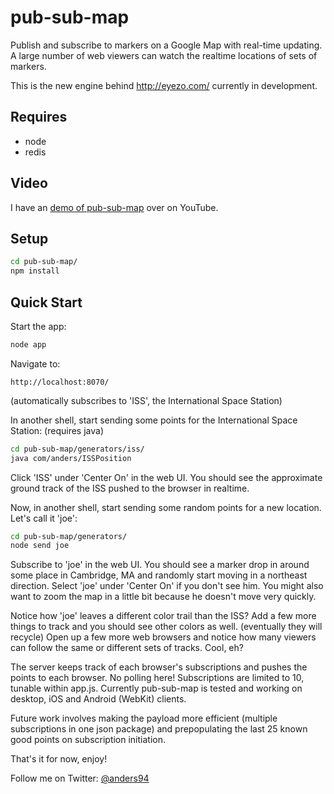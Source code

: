 pub-sub-map
===========

Publish and subscribe to markers on a Google Map with real-time updating. A large number of web viewers can watch the realtime locations of sets of markers.

This is the new engine behind http://eyezo.com/ currently in development.

Requires
----------------
* node
* redis

Video
---------------
I have an [demo of pub-sub-map](http://www.youtube.com/watch?v=Mn0wQZX0dt8) over on YouTube.

Setup
---------------
```sh
cd pub-sub-map/
npm install
```

Quick Start
--------------------------------------------------------
Start the app:
```sh
node app
```

Navigate to:
```
http://localhost:8070/
```
(automatically subscribes to 'ISS', the International Space Station)

In another shell, start sending some points for the International Space Station: (requires java)
```sh
cd pub-sub-map/generators/iss/
java com/anders/ISSPosition
```

Click 'ISS' under 'Center On' in the web UI. You should see the approximate ground track of the ISS pushed to the browser in realtime.

Now, in another shell, start sending some random points for a new location. Let's call it 'joe':
```sh
cd pub-sub-map/generators/
node send joe
```

Subscribe to 'joe' in the web UI. You should see a marker drop in around some place in Cambridge, MA and randomly start moving in a northeast direction. Select 'joe' under 'Center On' if you don't see him. You might also want to zoom the map in a little bit because he doesn't move very quickly.

Notice how 'joe' leaves a different color trail than the ISS? Add a few more things to track and you should see other colors as well. (eventually they will recycle) Open up a few more web browsers and notice how many viewers can follow the same or different sets of tracks. Cool, eh?

The server keeps track of each browser's subscriptions and pushes the points to each browser. No polling here! Subscriptions are limited to 10, tunable within app.js. Currently pub-sub-map is tested and working on desktop, iOS and Android (WebKit) clients.

Future work involves making the payload more efficient (multiple subscriptions in one json package) and prepopulating the last 25 known good points on subscription initiation.

That's it for now, enjoy!

Follow me on Twitter: [@anders94](http://twitter.com/anders94)
